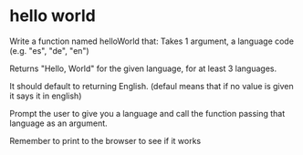 # hello world

Write a function named helloWorld that:
Takes 1 argument, a language code (e.g. "es", "de", "en")

Returns "Hello, World" for the given language, for at least 3 languages.

It should default to returning English. (defaul means that if no value is given it says it in english)

Prompt the user to give you a language and call the function passing that language as an argument.

Remember to print to the browser to see if it works
